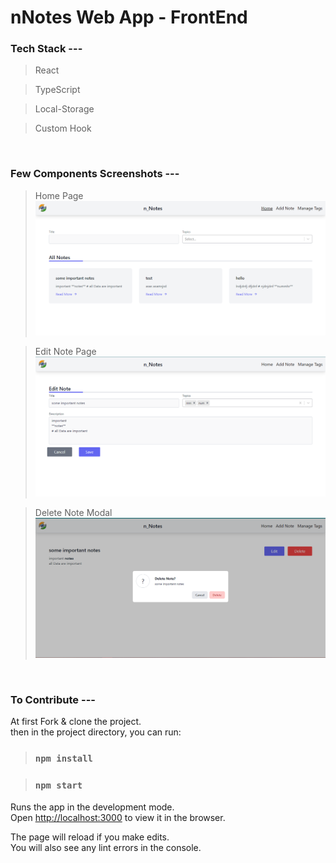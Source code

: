 # nNotes Web App - FrontEnd

### Tech Stack ---
> React

> TypeScript

> Local-Storage

> Custom Hook

</br>

### Few Components Screenshots ---
> Home Page ![Home Page](https://github.com/mdnmnahmed/nNotes-FrontEnd/blob/app-data/zData-app/nNotes-home_page.png?raw=true)

> Edit Note Page ![Edit Page](https://github.com/mdnmnahmed/nNotes-FrontEnd/blob/app-data/zData-app/nNotes-Edit_page.png?raw=true)

> Delete Note Modal ![Home Page](https://github.com/mdnmnahmed/nNotes-FrontEnd/blob/app-data/zData-app/nNotes-delete_note_modal.png?raw=true)

</br>

### To Contribute --- 
At first Fork & clone the project. \
then in the project directory, you can run: 
> ### `npm install`

> ### `npm start`

Runs the app in the development mode.\
Open [http://localhost:3000](http://localhost:3000) to view it in the browser.

The page will reload if you make edits.\
You will also see any lint errors in the console.
